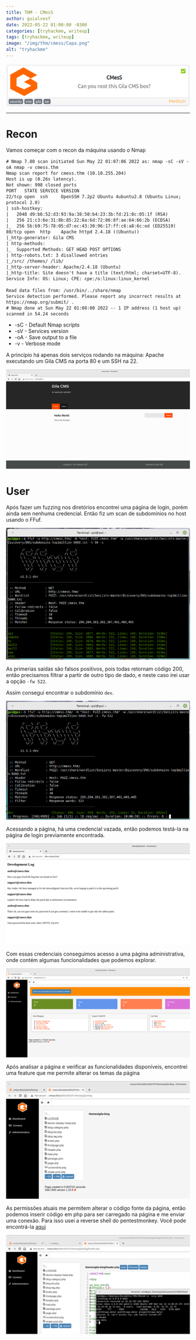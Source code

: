 ```yaml
---
title: THM - CMesS
author: guialvesf
date: 2022-05-22 01:00:00 -0300
categories: [tryhackme, writeup]
tags: [tryhackme, writeup]
image: "/img/thm/cmess/Capa.png"
alt: "tryhackme"
---
```


![banner](/img/thm/cmess/Capa.png)
<hr>

# Recon

Vamos começar com o recon da máquina usando o Nmap

```
# Nmap 7.80 scan initiated Sun May 22 01:07:06 2022 as: nmap -sC -sV -oA nmap -v cmess.thm
Nmap scan report for cmess.thm (10.10.255.204)
Host is up (0.26s latency).
Not shown: 998 closed ports
PORT   STATE SERVICE VERSION
22/tcp open  ssh     OpenSSH 7.2p2 Ubuntu 4ubuntu2.8 (Ubuntu Linux; protocol 2.0)
| ssh-hostkey: 
|   2048 d9:b6:52:d3:93:9a:38:50:b4:23:3b:fd:21:0c:05:1f (RSA)
|   256 21:c3:6e:31:8b:85:22:8a:6d:72:86:8f:ae:64:66:2b (ECDSA)
|_  256 5b:b9:75:78:05:d7:ec:43:30:96:17:ff:c6:a8:6c:ed (ED25519)
80/tcp open  http    Apache httpd 2.4.18 ((Ubuntu))
|_http-generator: Gila CMS
| http-methods: 
|_  Supported Methods: GET HEAD POST OPTIONS
| http-robots.txt: 3 disallowed entries 
|_/src/ /themes/ /lib/
|_http-server-header: Apache/2.4.18 (Ubuntu)
|_http-title: Site doesn't have a title (text/html; charset=UTF-8).
Service Info: OS: Linux; CPE: cpe:/o:linux:linux_kernel

Read data files from: /usr/bin/../share/nmap
Service detection performed. Please report any incorrect results at https://nmap.org/submit/ .
# Nmap done at Sun May 22 01:08:00 2022 -- 1 IP address (1 host up) scanned in 54.24 seconds
```
* -sC - Default Nmap scripts
* -sV - Services version
* -oA - Save output to a file
* -v - Verbose mode

A princípio há apenas dois serviços rodando na máquina: Apache executando um Gila CMS na porta 80 e um SSH na 22.

![webapp](/img/thm/cmess/home.png)

# User

Após fazer um fuzzing nos diretórios encontrei uma página de login, porém ainda sem nenhuma credencial. Então fiz um scan de subdomínios no host usando o FFuf.

![ffuf](/img/thm/cmess/ffuf_subdomain_1.png)

As primerias saídas são falsos positivos, pois todas retornam código 200, então precisamos filtrar a partir de outro tipo de dado, e neste caso irei usar a opção `-fw 522`.

Assim consegui encontrar o subdomínio `dev`.

![ffuf](/img/thm/cmess/ffuf_subdomain_2.png)

Acessando a página, há uma credencial vazada, então podemos testá-la na página de login previamente encontrada.

![dev](/img/thm/cmess/dev.png)

Com essas credenciais conseguimos acesso a uma página administrativa, onde contém algumas funcionalidades que podemos explorar.

![admin](/img/thm/cmess/admin.png)

Após analisar a página e verificar as funcionalidades disponíveis, encontrei uma feature que me permite alterar os temas da página

![theme](/img/thm/cmess/themes.png)

As permissões atuais me permitem alterar o código fonte da página, então podemos inserir código em php para ser carregado na página e me enviar uma conexão. Para isso usei a reverse shell do pentestmonkey. Você pode encontrá-la [aqui](https://github.com/pentestmonkey/php-reverse-shell)

![revshell](/img/thm/cmess/revshell.png)
